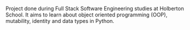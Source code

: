 Project done during Full Stack Software Engineering studies at Holberton School. It aims to learn about object oriented programming (OOP), mutability, identity and data types in Python.
